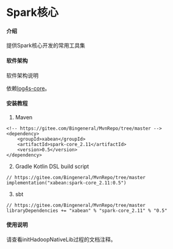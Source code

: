 # Spark核心

#### 介绍
提供Spark核心开发的常用工具集

#### 软件架构
软件架构说明

依赖[log4s-core](https://gitee.com/Bingeneral/MvnRepo/tree/master/xabean/log4s-core_2.11)。

#### 安装教程

1. Maven
```
<!-- https://gitee.com/Bingeneral/MvnRepo/tree/master -->
<dependency>
    <groupId>xabean</groupId>
    <artifactId>spark-core_2.11</artifactId>
    <version>0.5</version>
</dependency>
```
2. Gradle Kotlin DSL build script
```
// https://gitee.com/Bingeneral/MvnRepo/tree/master
implementation("xabean:spark-core_2.11:0.5")
```
3. sbt
```
// https://gitee.com/Bingeneral/MvnRepo/tree/master
libraryDependencies += "xabean" % "spark-core_2.11" % "0.5"
```

#### 使用说明

请查看initHadoopNativeLib过程的文档注释。

